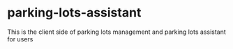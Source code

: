 # parking-lots-assistant
This is the client side of parking lots management and parking lots assistant for users
